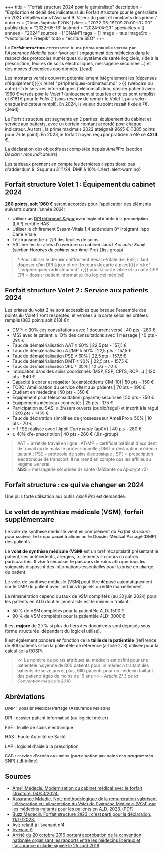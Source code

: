 +++
title = "Forfait structure 2024 pour le généraliste"
description = "Explication et détail des indicateurs du Forfait structure pour le généraliste en 2024 détaillés dans l'Avenant 9. Valeur du point et montants des primes"
auteurs = ["Jean-Baptiste FRON"]
date = "2022-05-16T09:20:00+02:00"
publishdate = "2022-05-16"
lastmod = "2024-04-23"
specialites = []
annees = "2024"
sources = ["CNAM"]
tags = []
image = true
imageSrc = "vectorjuice / Freepik"
todo = "écriture SEO"
+++

Le **Forfait structure** correspond à une prime annuelle versée par l'*Assurance Maladie* pour favoriser l'engagement des médecins dans le respect des protocoles numériques du système de santé (logiciels, aide à la prescription, feuilles de soins électroniques, messagerie sécurisée ...) et des modes d'exercices coordonnés.
{.lead}

Les montants versés couvrent potentiellement intégralement les [dépenses d'équipement]({{< relref "peripheriques-ordinateur.md" >}}) (webcam ou autre) et de services informatiques (téléconsultation, dossier patient) avec 1960 € versés pour le *Volet 1* (uniquement si tous les critères sont remplis) et 6181 € pour le *Volet 2* (sous réserve de remplir le Volet 1, puis selon chaque indicateur rempli). En 2024, la valeur du point restait fixée à 7€.
{.lead}

Le Forfait structure est segmenté en 2 parties: équipement du cabinet et service aux patients, avec un certain montant accordé pour chaque indicateur. Au total, la prime maximale 2022 atteignait 9695 € (1385 points pour 7€ le point). En 2023, le forfait moyen reçu par praticien a été de **4214 €**.

La déclaration des objectifs est complétée depuis *AmeliPro* (section *Déclarer mes indicateurs*).

Les tableaux prennent en compte les dernières dispositions: pas d'addendum 8, Ségur au 31/1/24, DMP à 10%
{.alert .alert-warning}

## Forfait structure Volet 1 : Équipement du cabinet 2024

**280 points, soit 1960 €** seront accordés pour l'application des éléments suivants durant l'année 2024:

- Utiliser un [DPI référencé *Ségur*](https://industriels.esante.gouv.fr/segur-du-numerique-en-sante/solutions-referencees-segur) avec logiciel d'aide à la prescription (LAP) certifié HAS
- Utiliser le chiffrement Sesam-Vitale 1.4 addendum 8* intégrant l'app Carte Vitale
- Télétransmettre > 2/3 des feuilles de soins
- Afficher les horaires d'ouverture du cabinet dans l'*Annuaire Santé* (section *Horaires de cabinet* sur AmeliPro)
{.list-group}

> \* Pour utiliser le dernier chiffrement Sesam-Vitale des FSE, il faut disposer d'un DPI à jour et de [lecteurs de carte à puce]({{< relref "peripheriques-ordinateur.md" >}}) pour la carte vitale et la carte CPS  
DPI = dossier patient informatisé (ou logiciel médical)

## Forfait structure Volet 2 : Service aux patients 2024

Les primes du volet 2 ne sont accessibles que lorsque l'ensemble des points du Volet 1 sont respectés, et versées à la carte selon les critères remplis (883 points soit 6181 €):

- DMP: ≥ 30% des consultations avec 1 document versé | 40 pts - 280 €
- MSS avec le patient: ≥ 10% des consultations avec 1 message | 40 pts - 280 €
- Taux de dématérialisation AAT ≥ 90% | 22,5 pts - 157,5 €
- Taux de dématérialisation AT/MP ≥ 50% | 22,5 pts - 157,5 €
- Taux de dématérialisation PSE ≥ 90% | 22,5 pts - 157,5 €
- Taux de dématérialisation DMT ≥ 90% | 22,5 pts - 157,5 €
- Taux de dématérialisation SPE ≥ 30% | 10 pts - 70 €
- Implication dans des soins coordonnés (MSP, ESP, CPTS, RCP ...) | 120 pts - 840 €
- Capacité à coder et requêter (ex antécédents CIM-10) | 50 pts - 350 €
- TODO: Amélioration du service offert aux patients | 70 pts - 490 €
- Étudiant en médecine | 50 pts - 350 €
- Équipement pour téléconsultation (payante) sécurisée | 50 pts - 350 €
- Équipements médicaux connectés | 25 pts - 175 €
- Participation au SAS: ≥ 2h/sem ouverts (public/régul) et inscrit à la régul | 200 pts - 1400 €
- Taux de déclaration simplifiée de grossesse sur Ameli Pro ≥ 50% | 10 pts - 70 €
- ≥ 1 FSE réalisée avec l'Appli *Carte vitale* (apCV) | 40 pts - 280 €
- ≥ 40% d'e-prescription | 40 pts - 280 €
{.list-group}

> AAT = arrêt de travail en ligne ; AT/MP = certificat médical d'accident de travail ou de maladie professionnelle ; DMT = déclaration médecin traitant ; PSE = protocole de soins électronique ; SPE = prescription électronique de transport. Il ne prend en compte que les affiliés au Régime Général.  
**MSS** = messagerie sécurisée de santé (MSSanté ou Apicrypt v2)

## Forfait structure : ce qui va changer en 2024

Une plus forte utilisation aux outils *Ameli Pro* est demandée.

## Le volet de synthèse médicale (VSM), forfait supplémentaire

Le volet de synthèse médicale vient en complément du *Forfait structure* pour soutenir le temps passé à alimenter le Dossier Médical Partagé (DMP) des patients.

Le **volet de synthèse médicale (VSM)** est un bref récapitulatif présentant le patient, ses antécédents, allergies, traitements en cours ou autres particularités. Il vise à sécuriser le parcours de soins afin que tous les soignants disposent des informations essentielles pour la prise en charge du patient.

Le volet de synthèse médicale (VSM) peut être déposé automatiquement sur le DMP du patient avec certains logiciels ou édité manuellement.

La rémunération dépend du taux de VSM complétés (au 30 juin 2024) pour les patients en ALD dont le généraliste est le médecin traitant:

- 50 % de VSM complétés pour la patientèle ALD: 1500 €
- 90 % de VSM complétés pour la patientèle ALD: 3000 €

Il est **majoré** de 20 % si plus du tiers des documents sont déposés sous forme structurée (dépendant du logiciel utilisé).

Il est également pondéré en fonction de la **taille de la patientèle** (référence de 800 patients selon la patientèle de référence (article 27.3) utilisée pour la calcul de la ROSP).

> << Le nombre de points attribués au médecin est défini pour une patientèle moyenne de 800 patients pour un médecin traitant des patients de seize ans et plus, 600 patients pour un médecin traitant des patients âgés de moins de 16 ans >> – *Article 27.3 de la Convention médicale 2016*

## Abréviations

DMP
: Dossier Médical Partagé (Assurance Maladie)

DPI
: dossier patient informatisé (ou logiciel métier)

FSE
: feuille de soins électronique

HAS
: Haute Autorité de Santé

LAP
: logiciel d'aide à la prescription

SAS
: service d'accès aux soins (participation aux soins non programmés SNP)
{.dl-inline}

## Sources

- [Ameli Médecin. Modernisation du cabinet médical avec le forfait structure. 04/03/2024.](https://www.ameli.fr/paris/medecin/exercice-liberal/vie-cabinet/aides-financieres/modernisation-cabinet)
- [Assurance Maladie. Note méthodologique de la rémunération valorisant l'élaboration et l'alimentation du Volet de Synthèse Médicale (VSM) par les médecins traitants pour les patients en ALD. 2023. (PDF)](https://www.ameli.fr/sites/default/files/Documents/20231213_%20Note%20methodologique%20r%C3%A9mun%C3%A9ration%20VSM%20ALD_MT.pdf)
- [Buzz Médecin. Forfait structure 2023 : c'est parti pour la déclaration. 11/12/2023.](https://comparatif-logiciels-medicaux.fr/actualite/forfait-structure-2023-cest-parti-pour-la-declaration)
- [Avis relatif à l'avenant n°4](https://www.legifrance.gouv.fr/jorf/id/JORFTEXT000046363095)
- [Avenant 9](https://www.legifrance.gouv.fr/jorf/id/JORFTEXT000044097701)
- [Arrêté du 20 octobre 2016 portant approbation de la convention nationale organisant les rapports entre les médecins libéraux et l'assurance maladie signée le 25 août 2016](https://www.legifrance.gouv.fr/loda/id/JORFTEXT000033285608)
